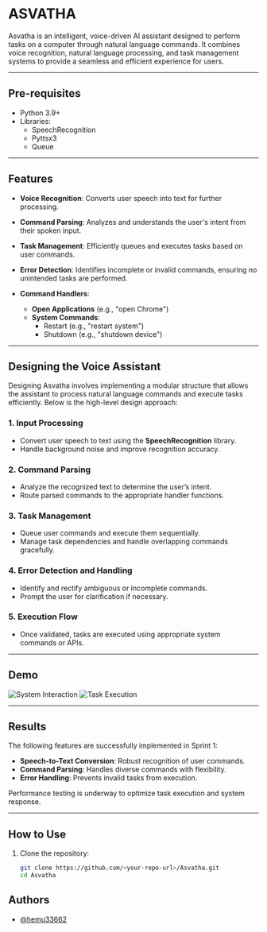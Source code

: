 # ASVATHA

Asvatha is an intelligent, voice-driven AI assistant designed to perform tasks on a computer through natural language commands. It combines voice recognition, natural language processing, and task management systems to provide a seamless and efficient experience for users.

---

## Pre-requisites
- Python 3.9+
- Libraries:
  - SpeechRecognition
  - Pyttsx3
  - Queue

---

## Features

- **Voice Recognition**:
  Converts user speech into text for further processing.

- **Command Parsing**:
  Analyzes and understands the user's intent from their spoken input.

- **Task Management**:
  Efficiently queues and executes tasks based on user commands.

- **Error Detection**:
  Identifies incomplete or invalid commands, ensuring no unintended tasks are performed.

- **Command Handlers**:
  - **Open Applications** (e.g., "open Chrome")
  - **System Commands**:
    - Restart (e.g., "restart system")
    - Shutdown (e.g., "shutdown device")

---

## Designing the Voice Assistant

Designing Asvatha involves implementing a modular structure that allows the assistant to process natural language commands and execute tasks efficiently. Below is the high-level design approach:

### 1. Input Processing
- Convert user speech to text using the **SpeechRecognition** library.
- Handle background noise and improve recognition accuracy.

### 2. Command Parsing
- Analyze the recognized text to determine the user’s intent.
- Route parsed commands to the appropriate handler functions.

### 3. Task Management
- Queue user commands and execute them sequentially.
- Manage task dependencies and handle overlapping commands gracefully.

### 4. Error Detection and Handling
- Identify and rectify ambiguous or incomplete commands.
- Prompt the user for clarification if necessary.

### 5. Execution Flow
- Once validated, tasks are executed using appropriate system commands or APIs.

---

## Demo

![System Interaction](Asvatha_Demo_1.png)
![Task Execution](Asvatha_Demo_2.png)

---

## Results

The following features are successfully implemented in Sprint 1:
- **Speech-to-Text Conversion**: Robust recognition of user commands.
- **Command Parsing**: Handles diverse commands with flexibility.
- **Error Handling**: Prevents invalid tasks from execution.

Performance testing is underway to optimize task execution and system response.

---

## How to Use

1. Clone the repository:
   ```bash
   git clone https://github.com/<your-repo-url>/Asvatha.git
   cd Asvatha

## Authors

- [@hemu33662](https://github.com/hemu33662)
<!-- voice -->
